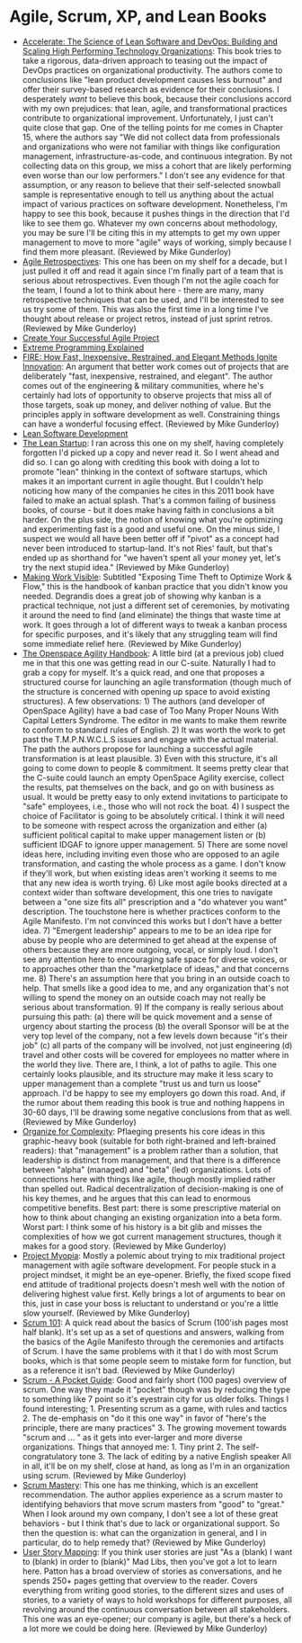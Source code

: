 # Agile, Scrum, XP, and Lean Books

  * [Accelerate: The Science of Lean Software and DevOps: Building and Scaling High Performing Technology Organizations](https://www.amazon.com/Accelerate-Software-Performing-Technology-Organizations/dp/1942788339): This book tries to take a rigorous, data-driven approach to teasing out the impact of DevOps practices on organizational productivity. The authors come to conclusions like "lean product development causes less burnout" and offer their survey-based research as evidence for their conclusions. I desperately *want* to believe this book, because their conclusions accord with my own prejudices: that lean, agile, and transformational practices contribute to organizational improvement. Unfortunately, I just can't quite close that gap. One of the telling points for me comes in Chapter 15, where the authors say "We did not collect data from professionals and organizations who were not familiar with things like configuration management, infrastructure-as-code, and continuous integration. By not collecting data on this group, we miss a cohort that are likely performing even worse than our low performers." I don't see any evidence for that assumption, or any reason to believe that their self-selected snowball sample is representative enough to tell us anything about the actual impact of various practices on software development. Nonetheless, I'm happy to see this book, because it pushes things in the direction that I'd like to see them go. Whatever my own concerns about methodology, you may be sure I'll be citing this in my attempts to get my own upper management to move to more "agile" ways of working, simply because I find them more pleasant. (Reviewed by Mike Gunderloy)
  * [Agile Retrospectives](https://www.amazon.com/Agile-Retrospectives-Making-Teams-Great/dp/0977616649): This one has been on my shelf for a decade, but I just pulled it off and read it again since I'm finally part of a team that is serious about retrospectives. Even though I'm not the agile coach for the team, I found a lot to think about here - there are many, many retrospective techniques that can be used, and I'll be interested to see us try some of them. This was also the first time in a long time I've thought about release or project retros, instead of just sprint retros. (Reviewed by Mike Gunderloy)
  * [Create Your Successful Agile Project](https://pragprog.com/book/jragm/create-your-successful-agile-project)
  * [Extreme Programming Explained](https://www.amazon.com/Extreme-Programming-Explained-Embrace-Change/dp/0201616416)
  * [FIRE: How Fast, Inexpensive, Restrained, and Elegant Methods Ignite Innovation](https://www.amazon.com/FIRE-Inexpensive-Restrained-Elegant-Innovation-ebook/dp/B00FJ3A6FC): An argument that better work comes out of projects that are deliberately "fast, inexpensive, restrained, and elegant". The author comes out of the engineering & military communities, where he's certainly had lots of opportunity to observe projects that miss all of those targets, soak up money, and deliver nothing of value. But the principles apply in software development as well. Constraining things can have a wonderful focusing effect. (Reviewed by Mike Gunderloy)
  * [Lean Software Development](https://www.amazon.com/Lean-Software-Development-Agile-Toolkit/dp/0321150783)
  * [The Lean Startup](https://www.amazon.com/Lean-Startup-Entrepreneurs-Continuous-Innovation/dp/0307887898): I ran across this one on my shelf, having completely forgotten I'd picked up a copy and never read it. So I went ahead and did so. I can go along with crediting this book with doing a lot to promote "lean" thinking in the context of software startups, which makes it an important current in agile thought. But I couldn't help noticing how many of the companies he cites in this 2011 book have failed to make an actual splash. That's a common failing of business books, of course - but it does make having faith in conclusions a bit harder. On the plus side, the notion of knowing what you're optimizing and experimenting fast is a good and useful one. On the minus side, I suspect we would all have been better off if "pivot" as a concept had never been introduced to startup-land. It's not Ries' fault, but that's ended up as shorthand for "we haven't spent all your money yet, let's try the next stupid idea." (Reviewed by Mike Gunderloy)
  * [Making Work Visible](https://www.amazon.com/Making-Work-Visible-Exposing-Optimize/dp/1942788150): Subtitled "Exposing Time Theft to Optimize Work & Flow," this is the handbook of kanban practice that you didn't know you needed. Degrandis does a great job of showing why kanban is a practical technique, not just a different set of ceremonies, by motivating it around the need to find (and eliminate) the things that waste time at work. It goes through a lot of different ways to tweak a kanban process for specific purposes, and it's likely that any struggling team will find some immediate relief here. (Reviewed by Mike Gunderloy)
  * [The Openspace Agility Handbook](https://www.amazon.com/OpenSpace-Agility-Handbook-Daniel-Mezick/dp/0984875336): A little bird (at a previous job) clued me in that this one was getting read in our C-suite. Naturally I had to grab a copy for myself. It's a quick read, and one that proposes a structured course for launching an agile transformation (though much of the structure is concerned with opening up space to avoid existing structures). A few observations: 1) The authors (and developer of OpenSpace Agility) have a bad case of Too Many Proper Nouns With Capital Letters Syndrome. The editor in me wants to make them rewrite to conform to standard rules of English. 2) It was worth the work to get past the T.M.P.N.W.C.L.S issues and engage with the actual material. The path the authors propose for launching a successful agile transformation is at least plausible. 3) Even with this structure, it's all going to come down to people & commitment. It seems pretty clear that the C-suite could launch an empty OpenSpace Agility exercise, collect the results, pat themselves on the back, and go on with business as usual. It would be pretty easy to only extend invitations to participate to "safe" employees, i.e., those who will not rock the boat. 4) I suspect the choice of Facilitator is going to be absolutely critical. I think it will need to be someone with respect across the organization and either (a) sufficient political capital to make upper management listen or (b) sufficient IDGAF to ignore upper management. 5) There are some novel ideas here, including inviting even those who are opposed to an agile transformation, and casting the whole process as a game. I don't know if they'll work, but when existing ideas aren't working it seems to me that any new idea is worth trying. 6) Like most agile books directed at a context wider than software development, this one tries to navigate between a "one size fits all" prescription and a "do whatever you want" description. The touchstone here is whether practices conform to the Agile Manifesto. I'm not convinced this works but I don't have a better idea. 7) "Emergent leadership" appears to me to be an idea ripe for abuse by people who are determined to get ahead at the expense of others because they are more outgoing, vocal, or simply loud. I don't see any attention here to encouraging safe space for diverse voices, or to approaches other than the "marketplace of ideas," and that concerns me. 8) There's an assumption here that you bring in an outside coach to help. That smells like a good idea to me, and any organization that's not willing to spend the money on an outside coach may not really be serious about transformation. 9) If the company is really serious about pursuing this path: (a) there will be quick movement and a sense of urgency about starting the process (b) the overall Sponsor will be at the very top level of the company, not a few levels down because "it's their job" (c) all parts of the company will be involved, not just engineering (d) travel and other costs will be covered for employees no matter where in the world they live. There are, I think, a lot of paths to agile. This one certainly looks plausible, and its structure may make it less scary to upper management than a complete "trust us and turn us loose" approach. I'd be happy to see my employers go down this road. And, if the rumor about them reading this book is true and nothing happens in 30-60 days, I'll be drawing some negative conclusions from that as well. (Reviewed by Mike Gunderloy)
  * [Organize for Complexity](https://www.amazon.com/Organize-Complexity-High-Performance-Organization-Publishing/dp/0991537602): Pflaeging presents his core ideas in this graphic-heavy book (suitable for both right-brained and left-brained readers): that "management" is a problem rather than a solution, that leadership is distinct from management, and that there is a difference between "alpha" (managed) and "beta" (led) organizations. Lots of connections here with things like agile, though mostly implied rather than spelled out. Radical decentralization of decision-making is one of his key themes, and he argues that this can lead to enormous competitive benefits. Best part: there is some prescriptive material on how to think about changing an existing organization into a beta form. Worst part: I think some of his history is a bit glib and misses the complexities of how we got current management structures, though it makes for a good story. (Reviewed by Mike Gunderloy)
  * [Project Myopia](https://www.amazon.com/Project-Myopia-allan-kelly/dp/1912832046): Mostly a polemic about trying to mix traditional project management with agile software development. For people stuck in a project mindset, it might be an eye-opener. Briefly, the fixed scope fixed end attitude of traditional projects doesn't mesh well with the notion of delivering highest value first. Kelly brings a lot of arguments to bear on this, just in case your boss is reluctant to understand or you're a little slow yourself. (Reviewed by Mike Gunderloy)
  * [Scrum 101](https://www.amazon.com/Scrum-101-frequently-asked-questions/dp/1976052947): A quick read about the basics of Scrum (100'ish pages most half blank). It's set up as a set of questions and answers, walking from the basics of the Agile Manifesto through the ceremonies and artifacts of Scrum. I have the same problems with it that I do with most Scrum books, which is that some people seem to mistake form for function, but as a reference it isn't bad. (Reviewed by Mike Gunderloy)
  * [Scrum - A Pocket Guide](https://www.amazon.com/Scrum-Pocket-Companion-Practice-Publishing-dp-9087537204/dp/9087537204): Good and fairly short (100 pages) overview of scrum. One way they made it "pocket" though was by reducing the type to something like 7 point so it's eyestrain city for us older folks. Things I found interesting; 1. Presenting scrum as a game, with rules and tactics 2. The de-emphasis on "do it this one way" in favor of "here's the principle, there are many practices" 3. The growing movement towards "scrum and ... " as it gets into ever-larger and more diverse organizations. Things that annoyed me: 1. Tiny print 2. The self-congratulatory tone 3. The lack of editing by a native English speaker All in all, it'll be on my shelf, close at hand, as long as I'm in an organization using scrum. (Reviewed by Mike Gunderloy)
  * [Scrum Mastery](https://www.amazon.com/Scrum-Mastery-Good-Great-Servant-Leadership/dp/095758740): This one has me thinking, which is an excellent recommendation. The author applies experience as a scrum master to identifying behaviors that move scrum masters from "good" to "great." When I look around my own company, I don't see a lot of these great behaviors - but I think that's due to lack or organizational support. So then the question is: what can the organization in general, and I in particular, do to help remedy that? (Reviewed by Mike Gunderloy)
  * [User Story Mapping](https://www.amazon.com/User-Story-Mapping-Discover-Product-dp-1491904909/dp/1491904909): If you think user stories are just "As a (blank) I want to (blank) in order to (blank)" Mad Libs, then you've got a lot to learn here. Patton has a broad overview of stories as conversations, and he spends 250+ pages getting that overview to the reader. Covers everything from writing good stories, to the different sizes and uses of stories, to a variety of ways to hold workshops for different purposes, all revolving around the continuous conversation between all stakeholders. This one was an eye-opener; our company is agile, but there's a heck of a lot more we could be doing here. (Reviewed by Mike Gunderloy)